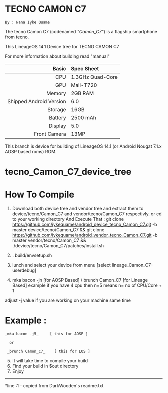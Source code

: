TECNO CAMON C7
==============
```
By : Nana Iyke Quame
```

The tecno Camon C7 (codenamed _"Camon_C7"_) is a flagship smartphone from tecno.

This LineageOS 14.1 Device tree for TECNO CAMON C7

For more information about building read "manual"

Basic        | Spec Sheet
------------:|:------------------------
CPU          | 1.3GHz Quad-Core | MT6735
GPU          | Mali-T720
Memory       | 2GB RAM
Shipped Android Version | 6.0
Storage      | 16GB
Battery      | 2500 mAh
Display      | 5.0 
Front Camera | 13MP


This branch is device for building of LineageOS 14.1 (or Android Nougat 7.1.x AOSP based roms) ROM.


# tecno_Camon_C7_device_tree

# How To Compile

1. Download both device tree and vendor tree and extract them to device/tecno/Camon_C7 and vendor/tecno/Camon_C7 respectivly.
  or cd to your working directory
  And Execute That :
git clone https://github.com/iykequame/android_device_tecno_Camon_C7.git -b master  device/tecno/Camon_C7 && git clone https://github.com/iykequame/android_vendor_tecno_Camon_C7.git -b master vendor/tecno/Camon_C7 && ./device/tecno/Camon_C7/patches/install.sh

 2. . build/envsetup.sh
 3. lunch
  and select your device from menu [select lineage_Camon_C7-userdebug]

 4. mka bacon -jn [for AOSP Based] / brunch Camon_C7 [for Lineage Based]
  example if you have 4 cpu then n=5
  means n= no of CPU/Core + 1

  adjust -j value if you are working on your machine same time
  # Example :
  ```
  _mka bacon -j5_     [ this for AOSP ]
  ```
  
      or
      
  ```   
   _brunch Camon_C7_    [ this for LOS ]
  ```

 5.  It will take time to compile your build
 6. Find your build in $out directory
 7. Enjoy

---------------

*line :1 - copied from DarkWooden's readme.txt
